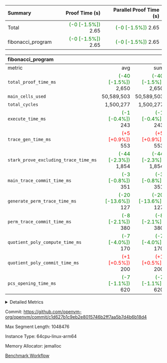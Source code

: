 | Summary | Proof Time (s) | Parallel Proof Time (s) |
|:---|---:|---:|
| Total | <span style='color: green'>(-0 [-1.5%])</span> 2.65 | <span style='color: green'>(-0 [-1.5%])</span> 2.65 |
| fibonacci_program | <span style='color: green'>(-0 [-1.5%])</span> 2.65 | <span style='color: green'>(-0 [-1.5%])</span> 2.65 |


| fibonacci_program |||||
|:---|---:|---:|---:|---:|
|metric|avg|sum|max|min|
| `total_proof_time_ms ` | <span style='color: green'>(-40 [-1.5%])</span> 2,650 | <span style='color: green'>(-40 [-1.5%])</span> 2,650 | <span style='color: green'>(-40 [-1.5%])</span> 2,650 | <span style='color: green'>(-40 [-1.5%])</span> 2,650 |
| `main_cells_used     ` |  50,589,503 |  50,589,503 |  50,589,503 |  50,589,503 |
| `total_cycles        ` |  1,500,277 |  1,500,277 |  1,500,277 |  1,500,277 |
| `execute_time_ms     ` | <span style='color: green'>(-1 [-0.4%])</span> 243 | <span style='color: green'>(-1 [-0.4%])</span> 243 | <span style='color: green'>(-1 [-0.4%])</span> 243 | <span style='color: green'>(-1 [-0.4%])</span> 243 |
| `trace_gen_time_ms   ` | <span style='color: red'>(+5 [+0.9%])</span> 553 | <span style='color: red'>(+5 [+0.9%])</span> 553 | <span style='color: red'>(+5 [+0.9%])</span> 553 | <span style='color: red'>(+5 [+0.9%])</span> 553 |
| `stark_prove_excluding_trace_time_ms` | <span style='color: green'>(-44 [-2.3%])</span> 1,854 | <span style='color: green'>(-44 [-2.3%])</span> 1,854 | <span style='color: green'>(-44 [-2.3%])</span> 1,854 | <span style='color: green'>(-44 [-2.3%])</span> 1,854 |
| `main_trace_commit_time_ms` | <span style='color: green'>(-3 [-0.8%])</span> 351 | <span style='color: green'>(-3 [-0.8%])</span> 351 | <span style='color: green'>(-3 [-0.8%])</span> 351 | <span style='color: green'>(-3 [-0.8%])</span> 351 |
| `generate_perm_trace_time_ms` | <span style='color: green'>(-20 [-13.6%])</span> 127 | <span style='color: green'>(-20 [-13.6%])</span> 127 | <span style='color: green'>(-20 [-13.6%])</span> 127 | <span style='color: green'>(-20 [-13.6%])</span> 127 |
| `perm_trace_commit_time_ms` | <span style='color: green'>(-8 [-2.1%])</span> 380 | <span style='color: green'>(-8 [-2.1%])</span> 380 | <span style='color: green'>(-8 [-2.1%])</span> 380 | <span style='color: green'>(-8 [-2.1%])</span> 380 |
| `quotient_poly_compute_time_ms` | <span style='color: green'>(-7 [-4.0%])</span> 170 | <span style='color: green'>(-7 [-4.0%])</span> 170 | <span style='color: green'>(-7 [-4.0%])</span> 170 | <span style='color: green'>(-7 [-4.0%])</span> 170 |
| `quotient_poly_commit_time_ms` | <span style='color: red'>(+1 [+0.5%])</span> 200 | <span style='color: red'>(+1 [+0.5%])</span> 200 | <span style='color: red'>(+1 [+0.5%])</span> 200 | <span style='color: red'>(+1 [+0.5%])</span> 200 |
| `pcs_opening_time_ms ` | <span style='color: green'>(-7 [-1.1%])</span> 620 | <span style='color: green'>(-7 [-1.1%])</span> 620 | <span style='color: green'>(-7 [-1.1%])</span> 620 | <span style='color: green'>(-7 [-1.1%])</span> 620 |



<details>
<summary>Detailed Metrics</summary>

| group | num_segments | keygen_time_ms | fri.log_blowup | commit_exe_time_ms |
| --- | --- | --- | --- | --- |
| fibonacci_program | 1 | 261 | 1 | 5 | 

| group | air_name | quotient_deg | interactions | constraints |
| --- | --- | --- | --- | --- |
| fibonacci_program | AccessAdapterAir<16> | 2 | 5 | 12 | 
| fibonacci_program | AccessAdapterAir<2> | 2 | 5 | 12 | 
| fibonacci_program | AccessAdapterAir<32> | 2 | 5 | 12 | 
| fibonacci_program | AccessAdapterAir<4> | 2 | 5 | 12 | 
| fibonacci_program | AccessAdapterAir<8> | 2 | 5 | 12 | 
| fibonacci_program | BitwiseOperationLookupAir<8> | 2 | 2 | 4 | 
| fibonacci_program | MemoryMerkleAir<8> | 2 | 4 | 39 | 
| fibonacci_program | PersistentBoundaryAir<8> | 2 | 3 | 7 | 
| fibonacci_program | PhantomAir | 2 | 3 | 5 | 
| fibonacci_program | Poseidon2PeripheryAir<BabyBearParameters>, 1> | 2 | 1 | 286 | 
| fibonacci_program | ProgramAir | 1 | 1 | 4 | 
| fibonacci_program | RangeTupleCheckerAir<2> | 1 | 1 | 4 | 
| fibonacci_program | Rv32HintStoreAir | 2 | 18 | 28 | 
| fibonacci_program | VariableRangeCheckerAir | 1 | 1 | 4 | 
| fibonacci_program | VmAirWrapper<Rv32BaseAluAdapterAir, BaseAluCoreAir<4, 8> | 2 | 20 | 37 | 
| fibonacci_program | VmAirWrapper<Rv32BaseAluAdapterAir, LessThanCoreAir<4, 8> | 2 | 18 | 40 | 
| fibonacci_program | VmAirWrapper<Rv32BaseAluAdapterAir, ShiftCoreAir<4, 8> | 2 | 24 | 91 | 
| fibonacci_program | VmAirWrapper<Rv32BranchAdapterAir, BranchEqualCoreAir<4> | 2 | 11 | 20 | 
| fibonacci_program | VmAirWrapper<Rv32BranchAdapterAir, BranchLessThanCoreAir<4, 8> | 2 | 13 | 35 | 
| fibonacci_program | VmAirWrapper<Rv32CondRdWriteAdapterAir, Rv32JalLuiCoreAir> | 2 | 10 | 18 | 
| fibonacci_program | VmAirWrapper<Rv32JalrAdapterAir, Rv32JalrCoreAir> | 2 | 16 | 20 | 
| fibonacci_program | VmAirWrapper<Rv32LoadStoreAdapterAir, LoadSignExtendCoreAir<4, 8> | 2 | 18 | 33 | 
| fibonacci_program | VmAirWrapper<Rv32LoadStoreAdapterAir, LoadStoreCoreAir<4> | 2 | 17 | 40 | 
| fibonacci_program | VmAirWrapper<Rv32MultAdapterAir, DivRemCoreAir<4, 8> | 2 | 25 | 84 | 
| fibonacci_program | VmAirWrapper<Rv32MultAdapterAir, MulHCoreAir<4, 8> | 2 | 24 | 31 | 
| fibonacci_program | VmAirWrapper<Rv32MultAdapterAir, MultiplicationCoreAir<4, 8> | 2 | 19 | 19 | 
| fibonacci_program | VmAirWrapper<Rv32RdWriteAdapterAir, Rv32AuipcCoreAir> | 2 | 12 | 14 | 
| fibonacci_program | VmConnectorAir | 2 | 5 | 11 | 

| group | air_name | segment | rows | prep_cols | perm_cols | main_cols | cells |
| --- | --- | --- | --- | --- | --- | --- | --- |
| fibonacci_program | AccessAdapterAir<8> | 0 | 128 |  | 16 | 17 | 4,224 | 
| fibonacci_program | BitwiseOperationLookupAir<8> | 0 | 65,536 | 3 | 8 | 2 | 655,360 | 
| fibonacci_program | MemoryMerkleAir<8> | 0 | 512 |  | 16 | 32 | 24,576 | 
| fibonacci_program | PersistentBoundaryAir<8> | 0 | 128 |  | 12 | 20 | 4,096 | 
| fibonacci_program | PhantomAir | 0 | 1 |  | 12 | 6 | 18 | 
| fibonacci_program | Poseidon2PeripheryAir<BabyBearParameters>, 1> | 0 | 256 |  | 8 | 300 | 78,848 | 
| fibonacci_program | ProgramAir | 0 | 8,192 |  | 8 | 10 | 147,456 | 
| fibonacci_program | RangeTupleCheckerAir<2> | 0 | 524,288 | 2 | 8 | 1 | 4,718,592 | 
| fibonacci_program | Rv32HintStoreAir | 0 | 4 |  | 44 | 32 | 304 | 
| fibonacci_program | VariableRangeCheckerAir | 0 | 262,144 | 2 | 8 | 1 | 2,359,296 | 
| fibonacci_program | VmAirWrapper<Rv32BaseAluAdapterAir, BaseAluCoreAir<4, 8> | 0 | 1,048,576 |  | 52 | 36 | 92,274,688 | 
| fibonacci_program | VmAirWrapper<Rv32BaseAluAdapterAir, LessThanCoreAir<4, 8> | 0 | 524,288 |  | 40 | 37 | 40,370,176 | 
| fibonacci_program | VmAirWrapper<Rv32BranchAdapterAir, BranchEqualCoreAir<4> | 0 | 262,144 |  | 28 | 26 | 14,155,776 | 
| fibonacci_program | VmAirWrapper<Rv32BranchAdapterAir, BranchLessThanCoreAir<4, 8> | 0 | 8 |  | 32 | 32 | 512 | 
| fibonacci_program | VmAirWrapper<Rv32CondRdWriteAdapterAir, Rv32JalLuiCoreAir> | 0 | 131,072 |  | 28 | 18 | 6,029,312 | 
| fibonacci_program | VmAirWrapper<Rv32JalrAdapterAir, Rv32JalrCoreAir> | 0 | 32 |  | 36 | 28 | 2,048 | 
| fibonacci_program | VmAirWrapper<Rv32LoadStoreAdapterAir, LoadStoreCoreAir<4> | 0 | 128 |  | 52 | 41 | 11,904 | 
| fibonacci_program | VmAirWrapper<Rv32RdWriteAdapterAir, Rv32AuipcCoreAir> | 0 | 16 |  | 28 | 20 | 768 | 
| fibonacci_program | VmConnectorAir | 0 | 2 | 1 | 16 | 5 | 42 | 

| group | segment | trace_gen_time_ms | total_proof_time_ms | total_cycles | total_cells | stark_prove_excluding_trace_time_ms | quotient_poly_compute_time_ms | quotient_poly_commit_time_ms | perm_trace_commit_time_ms | pcs_opening_time_ms | main_trace_commit_time_ms | main_cells_used | generate_perm_trace_time_ms | execute_time_ms |
| --- | --- | --- | --- | --- | --- | --- | --- | --- | --- | --- | --- | --- | --- | --- |
| fibonacci_program | 0 | 553 | 2,650 | 1,500,277 | 160,837,996 | 1,854 | 170 | 200 | 380 | 620 | 351 | 50,589,503 | 127 | 243 | 

| group | segment | trace_height_constraint | weighted_sum | threshold |
| --- | --- | --- | --- | --- |
| fibonacci_program | 0 | 0 | 3,932,542 | 2,013,265,921 | 
| fibonacci_program | 0 | 1 | 10,749,400 | 2,013,265,921 | 
| fibonacci_program | 0 | 2 | 1,966,271 | 2,013,265,921 | 
| fibonacci_program | 0 | 3 | 10,749,532 | 2,013,265,921 | 
| fibonacci_program | 0 | 4 | 1,664 | 2,013,265,921 | 
| fibonacci_program | 0 | 5 | 640 | 2,013,265,921 | 
| fibonacci_program | 0 | 6 | 7,209,100 | 2,013,265,921 | 
| fibonacci_program | 0 | 7 |  | 2,013,265,921 | 
| fibonacci_program | 0 | 8 | 35,535,101 | 2,013,265,921 | 

</details>


Commit: https://github.com/openvm-org/openvm/commit/c1d627b1c9eb2e8015746b2ff7aa5b7d4b6b18d4

Max Segment Length: 1048476

Instance Type: 64cpu-linux-arm64

Memory Allocator: jemalloc

[Benchmark Workflow](https://github.com/openvm-org/openvm/actions/runs/15767101053)
